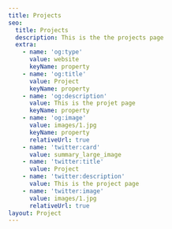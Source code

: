 ```yaml
---
title: Projects
seo:
  title: Projects
  description: This is the the projects page
  extra:
    - name: 'og:type'
      value: website
      keyName: property
    - name: 'og:title'
      value: Project
      keyName: property
    - name: 'og:description'
      value: This is the projet page
      keyName: property
    - name: 'og:image'
      value: images/1.jpg
      keyName: property
      relativeUrl: true
    - name: 'twitter:card'
      value: summary_large_image
    - name: 'twitter:title'
      value: Project
    - name: 'twitter:description'
      value: This is the project page
    - name: 'twitter:image'
      value: images/1.jpg
      relativeUrl: true
layout: Project
---
```

